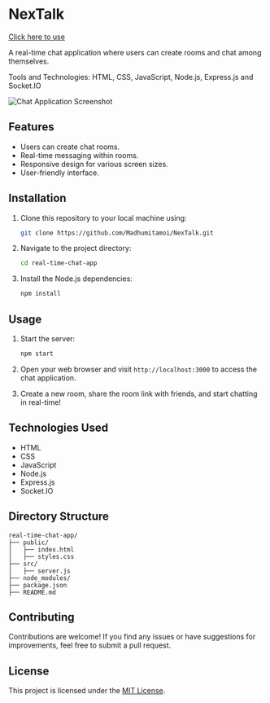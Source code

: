# NexTalk

[Click here to use](https://nextalk.onrender.com)

A real-time chat application where users can create rooms and chat among themselves. 

Tools and Technologies: HTML, CSS, JavaScript, Node.js, Express.js and Socket.IO

![Chat Application Screenshot](screenshot.png)

## Features

- Users can create chat rooms.
- Real-time messaging within rooms.
- Responsive design for various screen sizes.
- User-friendly interface.

## Installation

1. Clone this repository to your local machine using:

   ```bash
   git clone https://github.com/Madhumitamoi/NexTalk.git
   ```

2. Navigate to the project directory:

   ```bash
   cd real-time-chat-app
   ```

3. Install the Node.js dependencies:

   ```bash
   npm install
   ```

## Usage

1. Start the server:

   ```bash
   npm start
   ```

2. Open your web browser and visit `http://localhost:3000` to access the chat application.

3. Create a new room, share the room link with friends, and start chatting in real-time!

## Technologies Used

- HTML
- CSS
- JavaScript
- Node.js
- Express.js
- Socket.IO

## Directory Structure

```plaintext
real-time-chat-app/
├── public/
│   ├── index.html
│   ├── styles.css
├── src/
│   ├── server.js
├── node_modules/
├── package.json
├── README.md
```

## Contributing

Contributions are welcome! If you find any issues or have suggestions for improvements, feel free to submit a pull request.

## License

This project is licensed under the [MIT License](LICENSE).

